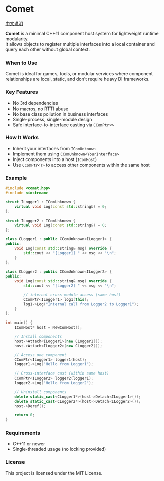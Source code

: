 ﻿# Comet

[中文说明](README_zh.md)

**Comet** is a minimal C++11 component host system for lightweight runtime modularity.  
It allows objects to register multiple interfaces into a local container and query each other without global context.

### When to Use
Comet is ideal for games, tools, or modular services where component relationships are local, static, and don't require heavy DI frameworks.

### Key Features

- No 3rd dependencies
- No macros, no RTTI abuse
- No base class pollution in business interfaces
- Single-process, single-module design
- Safe interface-to-interface casting via `CComPtr<>`

### How It Works

- Inherit your interfaces from `IComUnknown`
- Implement them using `CComUnknown<YourInterface>`
- Inject components into a host (`IComHost`)
- Use `CComPtr<T>` to access other components within the same host

### Example

```cpp
#include <comet.hpp>
#include <iostream>

struct ILogger1 : IComUnknown {
    virtual void Log(const std::string&) = 0;
};

struct ILogger2 : IComUnknown {
    virtual void Log(const std::string&) = 0;
};

class CLogger1 : public CComUnknown<ILogger1> {
public:
    void Log(const std::string& msg) override {
        std::cout << "[Logger1] " << msg << "\n";
    }
};

class CLogger2 : public CComUnknown<ILogger2> {
public:
    void Log(const std::string& msg) override {
        std::cout << "[Logger2] " << msg << "\n";

        // internal cross-module access (same host)
        CComPtr<ILogger1> log1(this);
        log1->Log("Internal call from Logger2 to Logger1");
    }
};

int main() {
    IComHost* host = NewComHost();

    // Install components
    host->Attach<ILogger1>(new CLogger1());
    host->Attach<ILogger2>(new CLogger2());

    // Access one component
    CComPtr<ILogger1> logger1(host);
    logger1->Log("Hello from Logger1");

    // Cross-interface cast (within same host)
    CComPtr<ILogger2> logger2(logger1);
    logger2->Log("Hello from Logger2");

    // Uninstall components
    delete static_cast<CLogger1*>(host->Detach<ILogger1>());
    delete static_cast<CLogger2*>(host->Detach<ILogger2>());
    host->Deref();

    return 0;
}
```

### Requirements

* C++11 or newer
* Single-threaded usage (no locking provided)

### License

This project is licensed under the MIT License.
